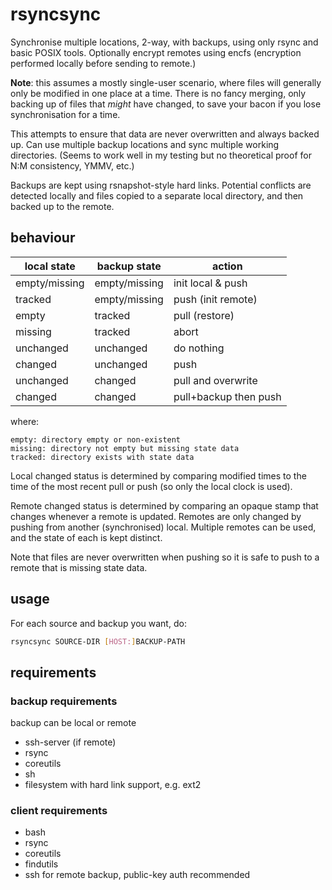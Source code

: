 rsyncsync
=========

Synchronise multiple locations, 2-way, with backups, using only rsync
and basic POSIX tools.  Optionally encrypt remotes using encfs
(encryption performed locally before sending to remote.)

**Note**: this assumes a mostly single-user scenario, where files will
generally only be modified in one place at a time.  There is no fancy
merging, only backing up of files that *might* have changed, to save
your bacon if you lose synchronisation for a time.

This attempts to ensure that data are never overwritten and always
backed up.  Can use multiple backup locations and sync multiple working
directories.  (Seems to work well in my testing but no theoretical proof
for N:M consistency, YMMV, etc.)

Backups are kept using rsnapshot-style hard links.  Potential conflicts
are detected locally and files copied to a separate local directory, and
then backed up to the remote.



## behaviour

  local state   | backup state  | action
 ---------------|---------------|----------------------
  empty/missing | empty/missing | init local & push
  tracked       | empty/missing | push (init remote)
  empty         | tracked       | pull (restore)
  missing       | tracked       | abort
  unchanged     | unchanged     | do nothing
  changed       | unchanged     | push
  unchanged     | changed       | pull and overwrite
  changed       | changed       | pull+backup then push

where:

    empty: directory empty or non-existent
    missing: directory not empty but missing state data
    tracked: directory exists with state data

Local changed status is determined by comparing modified times to the
time of the most recent pull or push (so only the local clock is used).

Remote changed status is determined by comparing an opaque stamp that
changes whenever a remote is updated.  Remotes are only changed by
pushing from another (synchronised) local.  Multiple remotes can be
used, and the state of each is kept distinct.

Note that files are never overwritten when pushing so it is safe to push
to a remote that is missing state data.


## usage

For each source and backup you want, do:

```bash
rsyncsync SOURCE-DIR [HOST:]BACKUP-PATH
```


## requirements

### backup requirements

backup can be local or remote

* ssh-server (if remote)
* rsync
* coreutils
* sh
* filesystem with hard link support, e.g. ext2


### client requirements

* bash
* rsync
* coreutils
* findutils
* ssh for remote backup, public-key auth recommended


